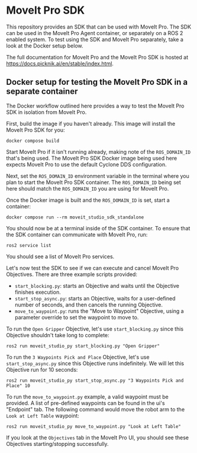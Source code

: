 # MoveIt Pro SDK

This repository provides an SDK that can be used with MoveIt Pro.
The SDK can be used in the MoveIt Pro Agent container, or separately on a ROS 2 enabled system.
To test using the SDK and MoveIt Pro separately, take a look at the Docker setup below.

The full documentation for MoveIt Pro and the MoveIt Pro SDK is hosted at https://docs.picknik.ai/en/stable/index.html.

## Docker setup for testing the MoveIt Pro SDK in a separate container

The Docker workflow outlined here provides a way to test the MoveIt Pro SDK in isolation from MoveIt Pro.

First, build the image if you haven't already.
This image will install the MoveIt Pro SDK for you:

```
docker compose build
```

Start MoveIt Pro if it isn't running already, making note of the `ROS_DOMAIN_ID` that's being used.
The MoveIt Pro SDK Docker image being used here expects MoveIt Pro to use the default Cyclone DDS configuration.

Next, set the `ROS_DOMAIN_ID` environment variable in the terminal where you plan to start the MoveIt Pro SDK container.
The `ROS_DOMAIN_ID` being set here should match the `ROS_DOMAIN_ID` you are using for MoveIt Pro.

Once the Docker image is built and the `ROS_DOMAIN_ID` is set, start a container:

```
docker compose run --rm moveit_studio_sdk_standalone
```

You should now be at a terminal inside of the SDK container.
To ensure that the SDK container can communicate with MoveIt Pro, run:

```
ros2 service list
```

You should see a list of MoveIt Pro services.

Let's now test the SDK to see if we can execute and cancel MoveIt Pro Objectives.
There are three example scripts provided:
* `start_blocking.py`: starts an Objective and waits until the Objective finishes execution.
* `start_stop_async.py`: starts an Objective, waits for a user-defined number of seconds, and then cancels the running Objective.
* `move_to_waypoint.py`: runs the "Move to Waypoint" Objective, using a parameter override to set the waypoint to move to.

To run the `Open Gripper` Objective, let's use `start_blocking.py` since this Objective shouldn't take long to complete:

```
ros2 run moveit_studio_py start_blocking.py "Open Gripper"
```

To run the `3 Waypoints Pick and Place` Objective, let's use `start_stop_async.py` since this Objective runs indefinitely.
We will let this Objective run for 10 seconds:

```
ros2 run moveit_studio_py start_stop_async.py "3 Waypoints Pick and Place" 10
```

To run the `move_to_waypoint.py` example, a valid waypoint must be provided.
A list of pre-defined waypoints can be found in the ui's "Endpoint" tab.
The following command would move the robot arm to the `Look at Left Table` waypoint:

```
ros2 run moveit_studio_py move_to_waypoint.py "Look at Left Table"
```

If you look at the `Objectives` tab in the MoveIt Pro UI, you should see these Objectives starting/stopping successfully.
